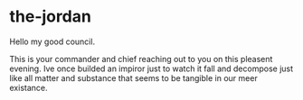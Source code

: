 # the-jordan

Hello my good council.


This is your commander and chief reaching out to you on this pleasent evening.
Ive once builded an impiror just to watch it fall and decompose just like all matter and substance that seems to be tangible in our meer existance.
